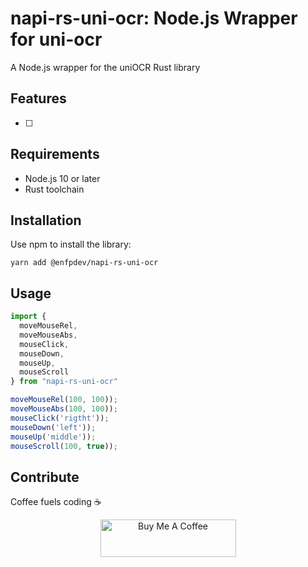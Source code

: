 # napi-rs-uni-ocr: Node.js Wrapper for uni-ocr

A Node.js wrapper for the uniOCR Rust library

## Features

- [ ]

## Requirements

- Node.js 10 or later
- Rust toolchain

## Installation

Use npm to install the library:

```shell
yarn add @enfpdev/napi-rs-uni-ocr
```

## Usage

```typescript
import {
  moveMouseRel,
  moveMouseAbs,
  mouseClick,
  mouseDown,
  mouseUp,
  mouseScroll
} from "napi-rs-uni-ocr"

moveMouseRel(100, 100));
moveMouseAbs(100, 100));
mouseClick('rigtht'));
mouseDown('left'));
mouseUp('middle'));
mouseScroll(100, true));

```

## Contribute

Coffee fuels coding ☕️

<p align="center">
<a href="https://www.buymeacoffee.com/enfpdev" target="_blank"><img src="https://cdn.buymeacoffee.com/buttons/v2/default-yellow.png" alt="Buy Me A Coffee" style="height: 60px !important;width: 217px !important;" ></a>
</p>
